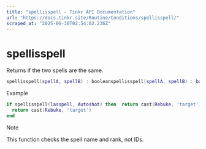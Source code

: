 ```yaml
---
title: "spellisspell - Tinkr API Documentation"
url: "https://docs.tinkr.site/Routine/Conditions/spellisspell/"
scraped_at: "2025-06-30T02:54:02.236Z"
---
```


# spellisspell

Returns if the two spells are the same.

```lua
spellisspell(spellA, spellB) : booleanspellisspell(spellA, spellB) : boolean
```

Example

```lua
if spellisspell(lasspell, Autoshot) then  return cast(Rebuke, 'target')endif spellisspell(lasspell, Autoshot) then
  return cast(Rebuke, 'target')
end
```

Note

This function checks the spell name and rank, not IDs.